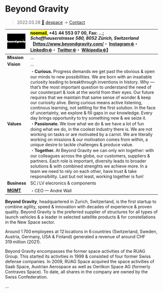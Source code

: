 # Beyond Gravity
> 2022.03.28 [🚀](../../../index/index.md) [despace](../index.md) → [Contact](../contact.md)

|[![](../f/contact/b/beyond_gravity_logo1_thumb.webp)](../f/contact/b/beyond_gravity_logo1.webp)|<mark>noemail</mark>, +41 44 553 07 00, Fax: …;<br> *Schaffhauserstrasse 580, 8052 Zürich, Switzerland*<br> 【<https://www.beyondgravity.com/>・ [Instagram ⎆](https://www.instagram.com/beyond_gravity_space)・ [LinkedIn ⎆](https://www.linkedin.com/company/beyondgravity/)・ [Twitter ⎆](https://twitter.com/BeyondGravity_S)・ [Wikipedia ⎆](https://en.wikipedia.org/wiki/RUAG_Space)】|
|:-|:-|
|**Mission**|…|
|**Vision**|…|
|**Values**|・**Curious.** Progress demands we get past the obvious & open our minds to new possibilities. We are born with an insatiable curiosity leading to breakthrough inventions in history. Why — that’s the most important question to understand the need of our counterpart & look at the world from their eyes. Our future requires that we maintain that same sense of wonder & keep our curiosity alive. Being curious means active listening, continous learning, not settling for the first solution. In the face of uncertainty, we explore & fill gaps in our knowledge. Every day brings opportunity to try something new & we seize it.<br> ・**Passionate.** We love what we do & we have a lot of fun doing what we do, in the coolest industry there is. We are not working on tasks or are motivated by a carrot. We are literally working on missions & our motivation comes from within, a unique desire to tackle challenges & produce value.<br> ・**Together.** At Beyond Gravity we can only win together: with our colleagues across the globe, our customers, suppliers & partners. Each role is important, diversity leads to broader solutions & with combined strenghts we achieve more. In a team we need to rely on each other, have trust & take responsibility. Last but not least, working together is fun!|
|**Business**|SC / LV elecronics & components|
|**[MGMT](../mgmt.md)**|・CEO — André Wall|

**Beyond Gravity**, headquartered in Zurich, Switzerland, is the first startup to combine agility, speed & innovation with decades of experience & proven quality. Beyond Gravity is the preferred supplier of structures for all types of launch vehicles & a leader in selected satellite products & for constellations in the New Space sector.

Around 1 700 employees at 12 locations in 6 countries (Switzerland, Sweden, Austria, Germany, USA & Finland) generated a revenue of around CHF 319 million (2021).

Beyond Gravity encompasses the former space activities of the RUAG Group. This started its activities in 1999 & consisted of four former Swiss defense companies. In 2009, RUAG Space acquired the space activities of Saab Space, Austrian Aerospace as well as Oerlikon Space AG (formerly Contraves Space). To date, all shares in the company are owned by the Swiss Confederation.

<p style="page-break-after:always"> </p>

…
